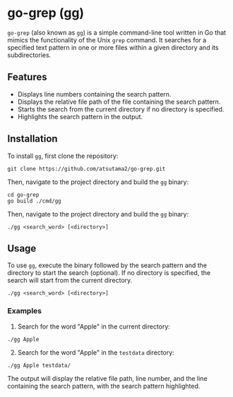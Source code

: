 # go-grep (gg)

`go-grep` (also known as `gg`) is a simple command-line tool written in Go that mimics the functionality of the Unix `grep` command. It searches for a specified text pattern in one or more files within a given directory and its subdirectories.

## Features

- Displays line numbers containing the search pattern.
- Displays the relative file path of the file containing the search pattern.
- Starts the search from the current directory if no directory is specified.
- Highlights the search pattern in the output.

## Installation

To install `gg`, first clone the repository:
```
git clone https://github.com/atsutama2/go-grep.git
```
Then, navigate to the project directory and build the `gg` binary:

```
cd go-grep
go build ./cmd/gg
```
Then, navigate to the project directory and build the `gg` binary:

```
./gg <search_word> [<directory>]
```

## Usage

To use `gg`, execute the binary followed by the search pattern and the directory to start the search (optional). If no directory is specified, the search will start from the current directory.
```
./gg <search_word> [<directory>]
```


### Examples

1. Search for the word "Apple" in the current directory:

```
./gg Apple
```

2. Search for the word "Apple" in the `testdata` directory:

```
./gg Apple testdata/
```


The output will display the relative file path, line number, and the line containing the search pattern, with the search pattern highlighted.
